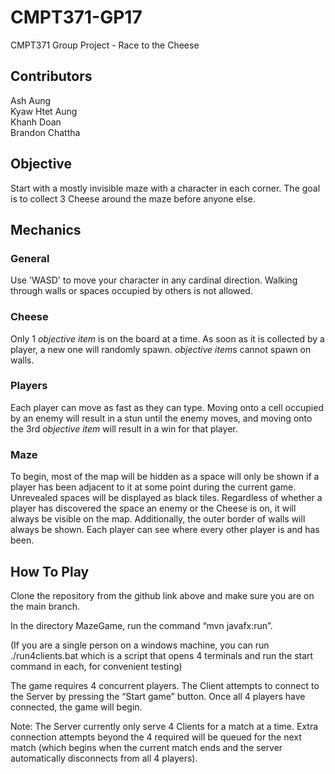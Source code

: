 # CMPT371-GP17
CMPT371 Group Project - Race to the Cheese
## Contributors
Ash Aung<br>
Kyaw Htet Aung<br>
Khanh Doan<br>
Brandon Chattha<br>

## Objective
Start with a mostly invisible maze with a character in each corner. The goal is to collect 3 Cheese around the maze before anyone else.
## Mechanics
### General
Use 'WASD' to move your character in any cardinal direction. Walking through walls or spaces occupied by others is not allowed.
### Cheese
Only 1 *objective item* is on the board at a time. As soon as it is collected by a player, a new one will randomly spawn. *objective item*s cannot spawn on walls.
### Players
Each player can move as fast as they can type. Moving onto a cell occupied by an enemy will result in a stun until the enemy moves, and moving onto the 3rd *objective item* will result in a win for that player.
### Maze
To begin, most of the map will be hidden as a space will only be shown if a player has been adjacent to it at some point during the current game. Unrevealed spaces will be displayed as black tiles. Regardless of whether a player has discovered the space an enemy or the Cheese is on, it will always be visible on the map. Additionally, the outer border of walls will always be shown. Each player can see where every other player is and has been.
## How To Play
Clone the repository from the github link above and make sure you are on the main branch.

In the directory MazeGame, run the command “mvn javafx:run”.

(If you are a single person on a windows machine, you can run ./run4clients.bat which is a script that opens 4 terminals and run the start command in each, for convenient testing) 

The game requires 4 concurrent players. The Client attempts to connect to the Server by pressing the “Start game” button. Once all 4 players have connected, the game will begin.

Note: The Server currently only serve 4 Clients for a match at a time. Extra connection attempts beyond the 4 required will be queued for the next match (which begins when the current match ends and the server automatically disconnects from all 4 players).
